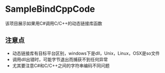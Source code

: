 # SampleBindCppCode
该项目展示如果用C#调用C/C++的动态链接库函数

## 注意点
* 动态链接库有目标平台区别，windows下是dll，Unix，Linux，OSX是so文件
* 调用dll出错时，可能字节退出而捕获不到任何异常
* 尤其要注意C#和C/C++之间的字符串编码不同问题
